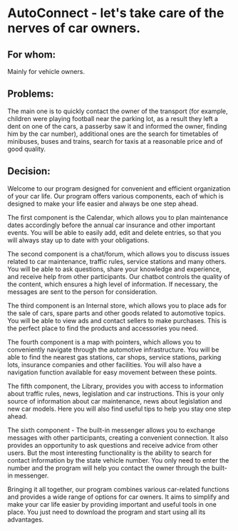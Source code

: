 # AutoConnect - let's take care of the nerves of car owners.
  ## For whom:
  Mainly for vehicle owners.
  ## Problems:
  The main one is to quickly contact the owner of the transport (for example, children were playing football near the parking lot, as a result they left a dent on one of the cars, a passerby saw it and informed the owner, finding him by the car number), additional ones are the search for timetables of minibuses, buses and trains, search for taxis at a reasonable price and of good quality. 
  ## Decision:
<p>Welcome to our program designed for convenient and efficient organization of your car life. Our program offers various components, each of which is designed to make your life easier and always be one step ahead.<p/>
<p>The first component is the Calendar, which allows you to plan maintenance dates accordingly before the annual car insurance and other important events. You will be able to easily add, edit and delete entries, so that you will always stay up to date with your obligations.
<p>The second component is a chat/forum, which allows you to discuss issues related to car maintenance, traffic rules, service stations and many others. You will be able to ask questions, share your knowledge and experience, and receive help from other participants. Our chatbot controls the quality of the content, which ensures a high level of information. If necessary, the messages are sent to the person for consideration.<p/>
<p>The third component is an Internal store, which allows you to place ads for the sale of cars, spare parts and other goods related to automotive topics. You will be able to view ads and contact sellers to make purchases. This is the perfect place to find the products and accessories you need.<p/>
<p>The fourth component is a map with pointers, which allows you to conveniently navigate through the automotive infrastructure. You will be able to find the nearest gas stations, car shops, service stations, parking lots, insurance companies and other facilities. You will also have a navigation function available for easy movement between these points.<p/>
<p>The fifth component, the Library, provides you with access to information about traffic rules, news, legislation and car instructions. This is your only source of information about car maintenance, news about legislation and new car models. Here you will also find useful tips to help you stay one step ahead.<p/>
<p>The sixth component - The built-in messenger allows you to exchange messages with other participants, creating a convenient connection. It also provides an opportunity to ask questions and receive advice from other users. But the most interesting functionality is the ability to search for contact information by the state vehicle number. You only need to enter the number and the program will help you contact the owner through the built-in messenger.<p/>
<p>Bringing it all together, our program combines various car-related functions and provides a wide range of options for car owners. It aims to simplify and make your car life easier by providing important and useful tools in one place. You just need to download the program and start using all its advantages.<p/>
